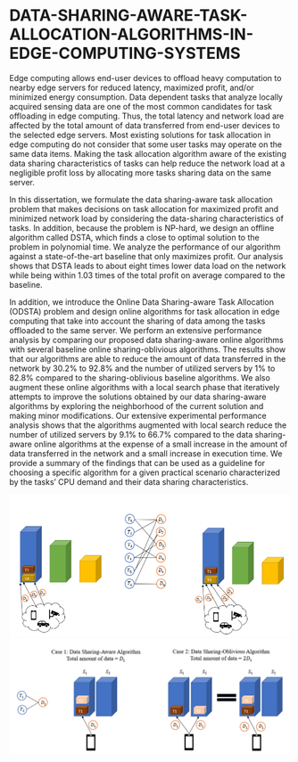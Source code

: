 # DATA-SHARING-AWARE-TASK-ALLOCATION-ALGORITHMS-IN-EDGE-COMPUTING-SYSTEMS

Edge computing allows end-user devices to offload heavy computation to nearby edge
servers for reduced latency, maximized profit, and/or minimized energy consumption. Data
dependent tasks that analyze locally acquired sensing data are one of the most common
candidates for task offloading in edge computing. Thus, the total latency and network load
are affected by the total amount of data transferred from end-user devices to the selected
edge servers. Most existing solutions for task allocation in edge computing do not consider
that some user tasks may operate on the same data items. Making the task allocation
algorithm aware of the existing data sharing characteristics of tasks can help reduce the
network load at a negligible profit loss by allocating more tasks sharing data on the same
server.

In this dissertation, we formulate the data sharing-aware task allocation problem that
makes decisions on task allocation for maximized profit and minimized network load by
considering the data-sharing characteristics of tasks. In addition, because the problem is
NP-hard, we design an offline algorithm called DSTA, which finds a close to optimal solution
to the problem in polynomial time. We analyze the performance of our algorithm
against a state-of-the-art baseline that only maximizes profit. Our analysis shows that
DSTA leads to about eight times lower data load on the network while being within 1.03
times of the total profit on average compared to the baseline. 

In addition, we introduce the Online Data Sharing-aware Task Allocation (ODSTA) problem and design online algorithms
for task allocation in edge computing that take into account the sharing of data
among the tasks offloaded to the same server. We perform an extensive performance analysis
by comparing our proposed data sharing-aware online algorithms with several baseline
online sharing-oblivious algorithms. The results show that our algorithms are able to reduce
the amount of data transferred in the network by 30.2% to 92.8% and the number of
utilized servers by 1% to 82.8% compared to the sharing-oblivious baseline algorithms.
We also augment these online algorithms with a local search phase that iteratively attempts
to improve the solutions obtained by our data sharing-aware algorithms by exploring
the neighborhood of the current solution and making minor modifications. Our extensive
experimental performance analysis shows that the algorithms augmented with local search
reduce the number of utilized servers by 9.1% to 66.7% compared to the data sharing-aware
online algorithms at the expense of a small increase in the amount of data transferred in the
network and a small increase in execution time. We provide a summary of the findings that
can be used as a guideline for choosing a specific algorithm for a given practical scenario
characterized by the tasks’ CPU demand and their data sharing characteristics.

![Model Architecture](images/DSTA.png)
![Model Architecture](images/DSTA2.png)
